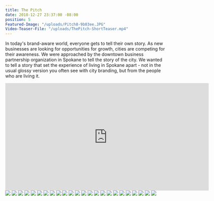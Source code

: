 ```yaml
---
title: The Pitch
date: 2018-12-27 23:37:00 -08:00
position: 5
Featured-Image: "/uploads/Pitch8-9b03ee.JPG"
Video-Teaser-File: "/uploads/ThePitch-ShortTeaser.mp4"
---
```


In today's brand-aware world, everyone gets to tell their own story. As new businesses are looking for opportunities for growth, cities are competing for their awareness. We were approached by the downtown business partnership organization in Spokane to tell the story of the city. We wanted to tell a story that set the experience of living in Spokane apart - not in the usual glossy version you often see with city branding, but from the people who are living it. 

<iframe src="https://player.vimeo.com/video/252648997" width="640" height="337" frameborder="0" allowfullscreen></iframe>

<div class="gallery" data-columns="3">
<img src="/uploads/FactoryTown-Spokane-Pitch-VideoStills1002.jpg" />
<img src="/uploads/FactoryTown-Spokane-Pitch-VideoStills1001.jpg" />
<img src="/uploads/FactoryTown-Spokane-Pitch-VideoStills1003.jpg" />
<img src="/uploads/FactoryTown-Spokane-Pitch-VideoStills1004.jpg" />
<img src="/uploads/FactoryTown-Spokane-Pitch-VideoStills1005.jpg" />
<img src="/uploads/FactoryTown-Spokane-Pitch-VideoStills1007.jpg" />
<img src="/uploads/FactoryTown-Spokane-Pitch-VideoStills1008.jpg" />
<img src="/uploads/FactoryTown-Spokane-Pitch-VideoStills1009.jpg" />
<img src="/uploads/FactoryTown-Spokane-Pitch-VideoStills1011.jpg" />
<img src="/uploads/FactoryTown-Spokane-Pitch-VideoStills1012.jpg" />
<img src="/uploads/FactoryTown-Spokane-Pitch-VideoStills1010.jpg" />
<img src="/uploads/FactoryTown-Spokane-Pitch-VideoStills1013.jpg" />
<img src="/uploads/FactoryTown-Spokane-Pitch-VideoStills1014.jpg" />
<img src="/uploads/FactoryTown-Spokane-Pitch-VideoStills1015.jpg" />
<img src="/uploads/FactoryTown-Spokane-Pitch-VideoStills1016.jpg" />
<img src="/uploads/FactoryTown-Spokane-Pitch-VideoStills1017.jpg" />
<img src="/uploads/FactoryTown-Spokane-Pitch-VideoStills1018.jpg" />
<img src="/uploads/FactoryTown-Spokane-Pitch-VideoStills1019.jpg" />
<img src="/uploads/FactoryTown-Spokane-Pitch-VideoStills1020.jpg" />
<img src="/uploads/FactoryTown-Spokane-Pitch-VideoStills1022.jpg" />
<img src="/uploads/FactoryTown-Spokane-Pitch-VideoStills1023.jpg" />
<img src="/uploads/FactoryTown-Spokane-Pitch-VideoStills1025.jpg" />
<img src="/uploads/FactoryTown-Spokane-Pitch-VideoStills1026.jpg" />
<img src="/uploads/FactoryTown-Spokane-Pitch-VideoStills1027.jpg" />


</div>
